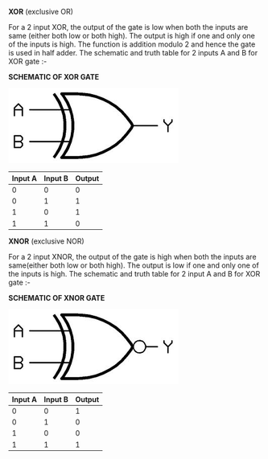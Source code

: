 **XOR** (exclusive OR)

For a 2 input XOR, the output of the gate is low when both the inputs are same (either both low or both high). The output is high if one and only one of the inputs is high. The function is addition modulo 2 and hence the gate is used in half adder. 
The schematic and truth table for 2 inputs A and B for XOR gate :-

**SCHEMATIC OF XOR GATE**

<img src="images/xorgate.jpeg">

|Input A | Input B | Output|
|--------|---------|-------|
|0       | 	0  | 	0  |
|0 	 |  1  	   |  1    |
|1       | 	0  | 1     |
|1       | 	1  | 0     |


**XNOR** (exclusive NOR)

For a 2 input XNOR, the output of the gate is high when both the inputs are same(either both low or both high). The output is low if one and only one of the inputs is high.
The schematic and truth table for 2 input A and B for XOR gate :-

**SCHEMATIC OF XNOR GATE**

<img  src="images/xnor.jpeg">

|Input A | Input B | Output |
|--------|---------|--------|
|0       |0        |1       |
|0       |1        |0       |
|1       |0        |0       |
|1       |1        |1       |

